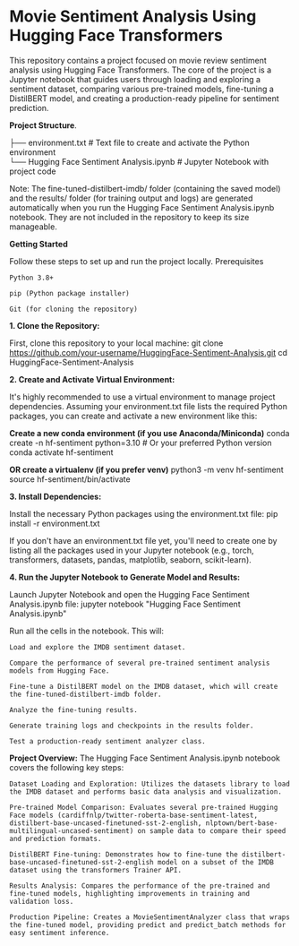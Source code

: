 # Movie Sentiment Analysis Using Hugging Face Transformers
This repository contains a project focused on movie review sentiment analysis using Hugging Face Transformers. The core of the project is a Jupyter notebook that guides users through loading and exploring a sentiment dataset, comparing various pre-trained models, fine-tuning a DistilBERT model, and creating a production-ready pipeline for sentiment prediction.

**Project Structure**.

├── environment.txt            # Text file to create and activate the Python environment <br> 
└── Hugging Face Sentiment Analysis.ipynb  # Jupyter Notebook with project code <br> 

Note: The fine-tuned-distilbert-imdb/ folder (containing the saved model) and the results/ folder (for training output and logs) are generated automatically when you run the Hugging Face Sentiment Analysis.ipynb notebook. They are not included in the repository to keep its size manageable.

**Getting Started**

Follow these steps to set up and run the project locally.
Prerequisites

    Python 3.8+

    pip (Python package installer)

    Git (for cloning the repository)

**1. Clone the Repository:**

First, clone this repository to your local machine:
git clone https://github.com/your-username/HuggingFace-Sentiment-Analysis.git
cd HuggingFace-Sentiment-Analysis

**2. Create and Activate Virtual Environment:**

It's highly recommended to use a virtual environment to manage project dependencies.
Assuming your environment.txt file lists the required Python packages, you can create and activate a new environment like this:

**Create a new conda environment (if you use Anaconda/Miniconda)**
conda create -n hf-sentiment python=3.10  # Or your preferred Python version
conda activate hf-sentiment

**OR create a virtualenv (if you prefer venv)**
python3 -m venv hf-sentiment
source hf-sentiment/bin/activate

**3. Install Dependencies:**

Install the necessary Python packages using the environment.txt file:
pip install -r environment.txt

If you don't have an environment.txt file yet, you'll need to create one by listing all the packages used in your Jupyter notebook (e.g., torch, transformers, datasets, pandas, matplotlib, seaborn, scikit-learn).

**4. Run the Jupyter Notebook to Generate Model and Results:**

Launch Jupyter Notebook and open the Hugging Face Sentiment Analysis.ipynb file:
jupyter notebook "Hugging Face Sentiment Analysis.ipynb"

Run all the cells in the notebook. This will:

    Load and explore the IMDB sentiment dataset.

    Compare the performance of several pre-trained sentiment analysis models from Hugging Face.

    Fine-tune a DistilBERT model on the IMDB dataset, which will create the fine-tuned-distilbert-imdb folder.

    Analyze the fine-tuning results.

    Generate training logs and checkpoints in the results folder.

    Test a production-ready sentiment analyzer class.

**Project Overview:**
The Hugging Face Sentiment Analysis.ipynb notebook covers the following key steps:

    Dataset Loading and Exploration: Utilizes the datasets library to load the IMDB dataset and performs basic data analysis and visualization.

    Pre-trained Model Comparison: Evaluates several pre-trained Hugging Face models (cardiffnlp/twitter-roberta-base-sentiment-latest, distilbert-base-uncased-finetuned-sst-2-english, nlptown/bert-base-multilingual-uncased-sentiment) on sample data to compare their speed and prediction formats.

    DistilBERT Fine-tuning: Demonstrates how to fine-tune the distilbert-base-uncased-finetuned-sst-2-english model on a subset of the IMDB dataset using the transformers Trainer API.

    Results Analysis: Compares the performance of the pre-trained and fine-tuned models, highlighting improvements in training and validation loss.

    Production Pipeline: Creates a MovieSentimentAnalyzer class that wraps the fine-tuned model, providing predict and predict_batch methods for easy sentiment inference.

